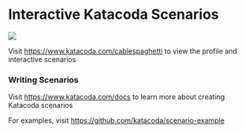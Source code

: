 # Interactive Katacoda Scenarios

[![](http://shields.katacoda.com/katacoda/cablespaghetti/count.svg)](https://www.katacoda.com/cablespaghetti "Get your profile on Katacoda.com")

Visit https://www.katacoda.com/cablespaghetti to view the profile and interactive scenarios

### Writing Scenarios
Visit https://www.katacoda.com/docs to learn more about creating Katacoda scenarios

For examples, visit https://github.com/katacoda/scenario-example
